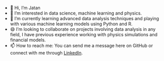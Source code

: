 - 👋 Hi, I’m Jatan
- 👀 I’m interested in data science, machine learning and physics.
- 🌱 I’m currently learning advanced data analysis techniques and playing with various machine learning models using Python and R.
- 😄 I’m looking to collaborate on projects involving data analysis in any field, I have previous experience working with physics simulations and financial models.
- 📫 How to reach me: You can send me a message here on GitHub or connect with me through [LinkedIn](linkedin.com/in/jatannn/).


<!---
jatann/jatann is a ✨ special ✨ repository because its `README.md` (this file) appears on your GitHub profile.
You can click the Preview link to take a look at your changes.
--->
